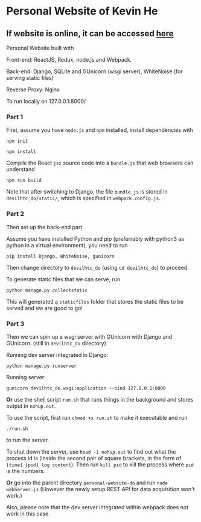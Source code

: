 # Personal Website of Kevin He

## If website is online, it can be accessed [here](http://devilhtc.com)

Personal Website built with 

Front-end: ReactJS, Redux, node.js and Webpack. 

Back-end: Django, SQLite and GUnicorn (wsgi server), WhiteNoise (for serving static files)

Reverse Proxy: Nginx

To run locally on 127.0.0.1:8000/

### Part 1

First, assume you have ```node.js``` and ```npm``` installed, install dependencies with 

```
npm init

npm install
```

Compile the React ```jsx``` source code into a ```bundle.js``` that web browsers can understand

```
npm run build
```

Note that after switching to Django, the file ```bundle.js``` is stored in ```devilhtc_do/static/```, which is specified in ```webpack.config.js```.

### Part 2

Then set up the back-end part.

Assume you have installed Python and pip (preferrably with python3 as python in a virtual environment), you need to run 

```
pip install Django, WhiteNoise, gunicorn
```

Then change directory to ```devilhtc_do``` (using ```cd devilhtc_do```) to proceed.

To generate static files that we can serve, run

```
python manage.py collectstatic
```

This will generated a ```staticfiles``` folder that stores the static files to be served and we are good to go!

### Part 3

Then we can spin up a wsgi server with GUnicorn with Django and GUnicorn. (still in ```devilhtc_do``` directory) 

Running dev server integrated in Django:

```
python manage.py runserver
```

Running server:

```
gunicorn devilhtc_do.wsgi:application --bind 127.0.0.1:8000
```

**Or** use the shell script ```run.sh``` that runs things in the background and stores output in ```nohup.out```. 

To use the script, first run ```chmod +x run.sh``` to make it executable and run

```
./run.sh
```

to run the server. 

To shut down the server, use ```head -1 nohup.out``` to find out what the process id is (inside the second pair of square brackets, in the form of ```[time] [pid] log content```). Then run ```kill pid``` to kill the process where ```pid``` is the numbers.

**Or** go into the parent directory ```personal-website-do``` and run ```node webServer.js``` (However the newly setup REST API for data acquisition won't work.)

Also, please note that the dev server integrated within webpack does not work in this case.

